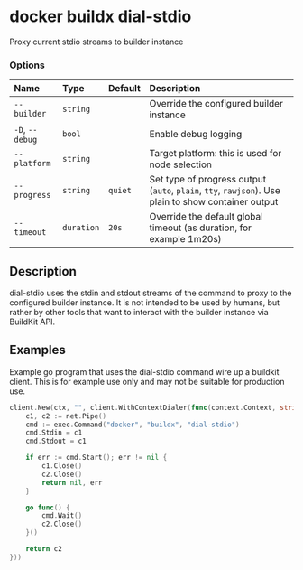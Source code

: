 # docker buildx dial-stdio

<!---MARKER_GEN_START-->
Proxy current stdio streams to builder instance

### Options

| Name            | Type       | Default | Description                                                                                         |
|:----------------|:-----------|:--------|:----------------------------------------------------------------------------------------------------|
| `--builder`     | `string`   |         | Override the configured builder instance                                                            |
| `-D`, `--debug` | `bool`     |         | Enable debug logging                                                                                |
| `--platform`    | `string`   |         | Target platform: this is used for node selection                                                    |
| `--progress`    | `string`   | `quiet` | Set type of progress output (`auto`, `plain`, `tty`, `rawjson`). Use plain to show container output |
| `--timeout`     | `duration` | `20s`   | Override the default global timeout (as duration, for example 1m20s)                                |


<!---MARKER_GEN_END-->

## Description

dial-stdio uses the stdin and stdout streams of the command to proxy to the configured builder instance.
It is not intended to be used by humans, but rather by other tools that want to interact with the builder instance via BuildKit API.

## Examples

Example go program that uses the dial-stdio command wire up a buildkit client.
This is for example use only and may not be suitable for production use.

```go
client.New(ctx, "", client.WithContextDialer(func(context.Context, string) (net.Conn, error) {
    c1, c2 := net.Pipe()
    cmd := exec.Command("docker", "buildx", "dial-stdio")
    cmd.Stdin = c1
    cmd.Stdout = c1

    if err := cmd.Start(); err != nil {
        c1.Close()
        c2.Close()
        return nil, err
    }

    go func() {
        cmd.Wait()
        c2.Close()
    }()

    return c2
}))
```